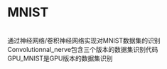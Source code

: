 # MNIST
<br>通过神经网络/卷积神经网络实现对MNIST数据集的识别
<br>Convolutionnal_nerve包含三个版本的数据集识别代码
<br>GPU_MNIST是GPU版本的数据集识别

